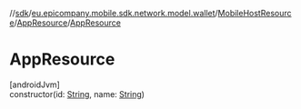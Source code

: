 //[sdk](../../../../index.md)/[eu.epicompany.mobile.sdk.network.model.wallet](../../index.md)/[MobileHostResource](../index.md)/[AppResource](index.md)/[AppResource](-app-resource.md)

# AppResource

[androidJvm]\
constructor(id: [String](https://kotlinlang.org/api/latest/jvm/stdlib/kotlin/-string/index.html), name: [String](https://kotlinlang.org/api/latest/jvm/stdlib/kotlin/-string/index.html))
